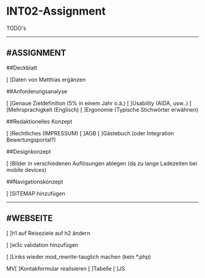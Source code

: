 INT02-Assignment
================

TODO's

-----------------------------------------------------------
#ASSIGNMENT
-----------------------------------------------------------

##Deckblatt

[ ]Daten von Matthias ergänzen

##Anforderungsanalyse

[ ]Genaue Zieldefinition (5% in einem Jahr o.ä.)
[ ]Usability (AIDA, usw..)
  [ ]Mehrsprachigkeit (Englisch)
[ ]Ergonomie (Typische Stichwörter erwähnen)

##Redaktionelles Konzept

[ ]Rechtliches (IMPRESSUM)
[ ]AGB
[ ]Gästebuch (oder Integration Bewertungsportal?)

##Designkonzept

[ ]Bilder in verschiedenen Auflösungen ablegen (da zu lange Ladezeiten bei mobile devices)

##Navigationskonzept

[ ]SITEMAP hinzufügen

-----------------------------------------------------------
#WEBSEITE
-----------------------------------------------------------

[ ]h1 auf Reiseziele auf h2 ändern

[ ]w3c validation hinzufügen

[ ]Links wieder mod_rewrite-tauglich machen (kein *.php)

MV[ ]Kontakformular realisieren
    [ ]Tabelle
    [ ]JS
